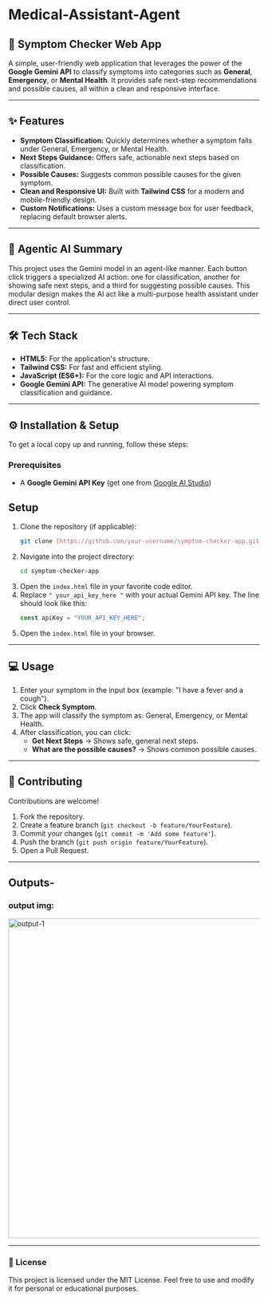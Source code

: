 # Medical-Assistant-Agent

## 🏥 Symptom Checker Web App

A simple, user-friendly web application that leverages the power of the **Google Gemini API** to classify symptoms into categories such as **General**, **Emergency**, or **Mental Health**. It provides safe next-step recommendations and possible causes, all within a clean and responsive interface.

---

## ✨ Features
-   **Symptom Classification:** Quickly determines whether a symptom falls under General, Emergency, or Mental Health. 
-   **Next Steps Guidance:** Offers safe, actionable next steps based on classification. 
-   **Possible Causes:** Suggests common possible causes for the given symptom. 
-   **Clean and Responsive UI:** Built with **Tailwind CSS** for a modern and mobile-friendly design. 
-   **Custom Notifications:** Uses a custom message box for user feedback, replacing default browser alerts.

---

## 🧠 Agentic AI Summary
This project uses the Gemini model in an agent-like manner. Each button click triggers a specialized AI action: one for classification, another for showing safe next steps, and a third for suggesting possible causes. This modular design makes the AI act like a multi-purpose health assistant under direct user control.

---

## 🛠️ Tech Stack
-   **HTML5:** For the application's structure. 
-   **Tailwind CSS:** For fast and efficient styling. 
-   **JavaScript (ES6+):** For the core logic and API interactions. 
-   **Google Gemini API:** The generative AI model powering symptom classification and guidance.

---

## ⚙️ Installation & Setup
To get a local copy up and running, follow these steps:

### Prerequisites
-   A **Google Gemini API Key** (get one from [Google AI Studio](https://aistudio.google.com/app/apikey)) 

## Setup
1.  Clone the repository (if applicable):
    ```bash
    git clone [https://github.com/your-username/symptom-checker-app.git](https://github.com/your-username/symptom-checker-app.git)
    ```
2.  Navigate into the project directory:
    ```bash
    cd symptom-checker-app
    ```
3.  Open the `index.html` file in your favorite code editor.
4.  Replace `" your_api_key_here "` with your actual Gemini API key. The line should look like this:
    ```javascript
    const apiKey = "YOUR_API_KEY_HERE";
    ```
5.  Open the `index.html` file in your browser.

---

## 💻 Usage
1.  Enter your symptom in the input box (example: "I have a fever and a cough").
2.  Click **Check Symptom**.
3.  The app will classify the symptom as: General, Emergency, or Mental Health.
4.  After classification, you can click:
    -   **Get Next Steps** → Shows safe, general next steps.
    -   **What are the possible causes?** → Shows common possible causes.

---

## 🤝 Contributing
Contributions are welcome!
1.  Fork the repository.
2.  Create a feature branch (`git checkout -b feature/YourFeature`).
3.  Commit your changes (`git commit -m 'Add some feature'`).
4.  Push the branch (`git push origin feature/YourFeature`).
5.  Open a Pull Request.

---

## Outputs-

### output img:

<img width="1302" height="642" alt="output-1" src="https://github.com/user-attachments/assets/cc98be15-ac6e-4171-81a8-a21cd8e1637f" />

---

### 📜 License
This project is licensed under the MIT License.
Feel free to use and modify it for personal or educational purposes.

